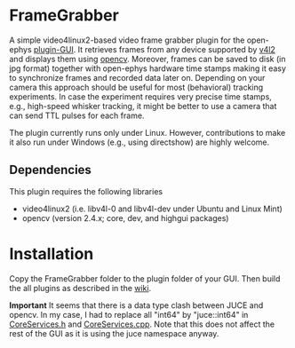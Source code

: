 # FrameGrabber

A simple video4linux2-based video frame grabber plugin for the open-ephys 
[plugin-GUI](https://github.com/open-ephys/plugin-GUI/). It retrieves frames 
from any device supported by [v4l2](http://linuxtv.org/downloads/v4l-dvb-apis/) 
and displays them using [opencv](http://opencv.org/). Moreover, 
frames can be saved to disk (in jpg format) together with open-ephys hardware 
time stamps making it easy to synchronize frames and recorded data later on. 
Depending on your camera this approach should be useful for most 
(behavioral) tracking experiments. In case the experiment requires very precise 
time stamps, e.g., high-speed whisker tracking, it might be better to use a 
camera that can send TTL pulses for each frame.

The plugin currently runs only under Linux. However, contributions to make it 
also run under Windows (e.g., using directshow) are highly welcome.

## Dependencies

This plugin requires the following libraries

- video4linux2 (i.e. libv4l-0 and libv4l-dev under Ubuntu and Linux Mint)
- opencv (version 2.4.x; core, dev, and highgui packages)

# Installation

Copy the FrameGrabber folder to the plugin folder of your GUI. Then build 
the all plugins as described in the [wiki](https://open-ephys.atlassian.net/wiki/display/OEW/Linux).

**Important** 
It seems that there is a data type clash between JUCE and opencv. In my case, I 
had to replace all "int64" by "juce::int64" in 
[CoreServices.h](https://github.com/open-ephys/plugin-GUI/blob/master/Source/CoreServices.h) 
and [CoreServices.cpp](https://github.com/open-ephys/plugin-GUI/blob/master/Source/CoreServices.cpp). 
Note that this does not affect the rest of the GUI as it is using the juce 
namespace anyway.

